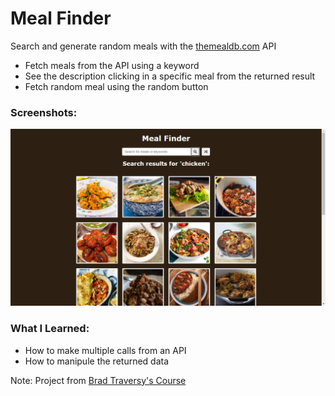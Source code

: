 # Meal Finder

Search and generate random meals with the [themealdb.com](https://www.themealdb.com/) API

- Fetch meals from the API using a keyword
- See the description clicking in a specific meal from the returned result
- Fetch random meal using the random button

### Screenshots:

![Project UI](https://github.com/lucas3z/meal-finder/blob/master/screenshots/project-ui.png?raw=true)

### What I Learned:

- How to make multiple calls from an API
- How to manipule the returned data

Note: Project from [Brad Traversy's Course](https://vanillawebprojects.com/)

